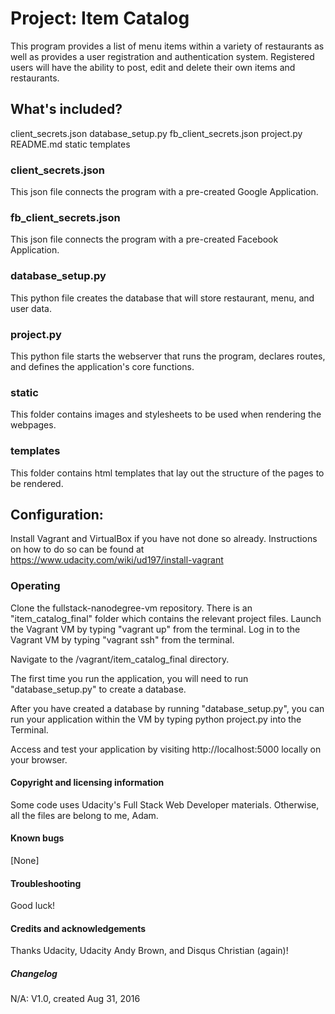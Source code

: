 # Project: Item Catalog

This program provides a list of menu items within a variety of restaurants as well as provides a user registration and authentication system. Registered users will have the ability to post, edit and delete their own items and restaurants.

## What's included?
client_secrets.json
database_setup.py
fb_client_secrets.json
project.py
README.md
static
templates

### client_secrets.json
This json file connects the program with a pre-created Google Application.

### fb_client_secrets.json
This json file connects the program with a pre-created Facebook Application.

### database_setup.py
This python file creates the database that will store restaurant, menu, and user data.

### project.py
This python file starts the webserver that runs the program, declares routes, and defines the application's core functions.

### static
This folder contains images and stylesheets to be used when rendering the webpages.

### templates
This folder contains html templates that lay out the structure of the pages to be rendered.

## Configuration:
Install Vagrant and VirtualBox if you have not done so already. Instructions on how to do so can be found at
https://www.udacity.com/wiki/ud197/install-vagrant

### Operating
Clone the fullstack-nanodegree-vm repository. There is an "item_catalog_final" folder which contains the relevant project files.
Launch the Vagrant VM by typing "vagrant up" from the terminal. 
Log in to the Vagrant VM by typing "vagrant ssh" from the terminal.

Navigate to the /vagrant/item_catalog_final directory.

The first time you run the application, you will need to run "database_setup.py" to create a database.

After you have created a database by running "database_setup.py", you can run your application within the VM by typing python project.py into the Terminal.

Access and test your application by visiting http://localhost:5000 locally on your browser.


#### Copyright and licensing information
Some code uses Udacity's Full Stack Web Developer materials.  Otherwise, all the files are belong to me, Adam.

#### Known bugs
[None]

#### Troubleshooting
Good luck!

#### Credits and acknowledgements
Thanks Udacity, Udacity Andy Brown, and Disqus Christian (again)!

##### Changelog
N/A: V1.0, created Aug 31, 2016
